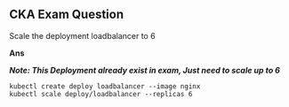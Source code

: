 ## CKA Exam Question
Scale the deployment loadbalancer to 6

**Ans** 

***Note: This Deployment already exist in exam, Just need to scale up to 6***
```
kubectl create deploy loadbalancer --image nginx
kubectl scale deploy/loadbalancer --replicas 6
```
